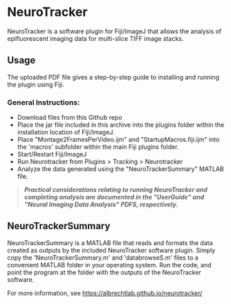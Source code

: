 # NeuroTracker
NeuroTracker is a software plugin for Fiji/ImageJ that allows the analysis of epifluorescent imaging data for multi-slice TIFF image stacks.

## Usage
The uploaded PDF file gives a step-by-step guide to installing and running the plugin using Fiji.

### General Instructions:
* Download files from this Github repo
* Place the jar file included in this archive into the plugins folder within the installation location of Fiji/ImageJ.
* Place "Montage2FramesPerVideo.ijm" and "StartupMacros.fiji.ijm" into the 'macros' subfolder within the main Fiji plugins folder.
* Start/Restart Fiji/ImageJ
* Run Neurotracker from Plugins > Tracking > Neurotracker
* Analyze the data generated using the "NeuroTrackerSummary" MATLAB file.

> ***Practical considerations relating to running NeuroTracker and completing analysis are documented in the "UserGuide" and "Neural Imaging Data Analysis" PDFS, respectively.***

## NeuroTrackerSummary
NeuroTrackerSummary is a MATLAB file that reads and formats the data created as outputs by the included NeuroTracker software plugin.
Simply copy the 'NeuroTrackerSummary.m' and 'databrowseS.m' files to a convenient MATLAB folder in your operating system.  Run the code, and point the program at the folder with the outputs of the NeuroTracker software.

For more information, see https://albrechtlab.github.io/neurotracker/

 








